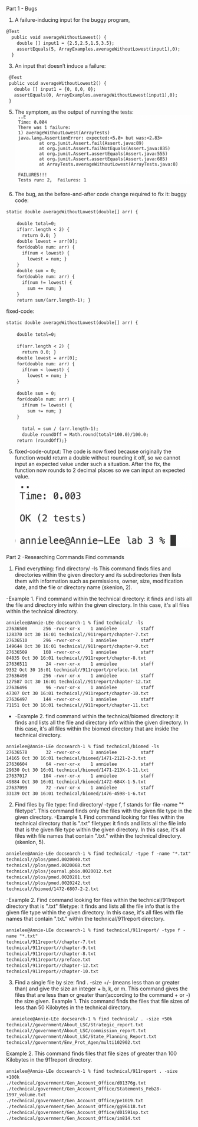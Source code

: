 Part 1 - Bugs
1. A failure-inducing input for the buggy program,
```
@Test
  public void averageWithoutLowest() {
    double [] input1 = {2.5,2.5,1.5,3.5};
    assertEquals(5, ArrayExamples.averageWithoutLowest(input1),0);
  }
```
3. An input that doesn’t induce a failure:
 ```
  @Test
  public void averageWithoutLowest2() {
    double [] input1 = {0, 0,0, 0};
    assertEquals(0, ArrayExamples.averageWithoutLowest(input1),0);
  }
```

5.  The symptom, as the output of running the tests: ![Image](symptom.png)

6. The bug, as the before-and-after code change required to fix it:
 buggy code:
```
static double averageWithoutLowest(double[] arr) {

    double total=0;
    if(arr.length < 2) { 
      return 0.0; }
    double lowest = arr[0];
    for(double num: arr) {
      if(num < lowest) { 
        lowest = num; }
    }
    double sum = 0;
    for(double num: arr) {
      if(num != lowest) { 
        sum += num; }
    }
    return sum/(arr.length-1); }
  ```
fixed-code:
```
static double averageWithoutLowest(double[] arr) {
  
    double total=0;
    
    if(arr.length < 2) { 
      return 0.0; }
    double lowest = arr[0];
    for(double num: arr) {
      if(num < lowest) { 
        lowest = num; }
    }
    
    double sum = 0;
    for(double num: arr) {
      if(num != lowest) { 
        sum += num; }
    }
    
      total = sum / (arr.length-1);
      double roundOff = Math.round(total*100.0)/100.0;
    return (roundOff);}
  ```
5. fixed-code-output:
The code is now fixed because originally the function would return a double without rounding it off, so we cannot input an expected value under such a situation. After the fix, the function now rounds to 2 decimal places so we can input an expected value.
 ![Image](fixedoutput.png)

Part 2 -Researching Commands
Find commands
1. Find everything: find  directory/ -ls 
This command finds files and directories within the given directory and its subdirectories then lists them with information such as permissions, owner, size, modification date, and the file or directory name (skenlon, 2).

-Example 1. Find command within the technical directory: it finds and lists all the file and directory info within the given directory. In this case, it's all files within the technical directory. 
```
annielee@Annie-LEe docsearch-1 % find technical/ -ls
27636508      256 -rwxr-xr-x    1 annielee         staff              128370 Oct 30 16:01 technical//911report/chapter-7.txt
27636510      296 -rwxr-xr-x    1 annielee         staff              149644 Oct 30 16:01 technical//911report/chapter-9.txt
27636509      168 -rwxr-xr-x    1 annielee         staff               84835 Oct 30 16:01 technical//911report/chapter-8.txt
27636511       24 -rwxr-xr-x    1 annielee         staff                9332 Oct 30 16:01 technical//911report/preface.txt
27636498      256 -rwxr-xr-x    1 annielee         staff              127587 Oct 30 16:01 technical//911report/chapter-12.txt
27636496       96 -rwxr-xr-x    1 annielee         staff               47307 Oct 30 16:01 technical//911report/chapter-10.txt
27636497      144 -rwxr-xr-x    1 annielee         staff               71151 Oct 30 16:01 technical//911report/chapter-11.txt
```
- -Example 2. find command within the technical/biomed directory: it finds and lists all the file and directory info within the given directory. In this case, it's all files within the biomed directory that are inside the technical directory.
  
```
annielee@Annie-LEe docsearch-1 % find technical/biomed -ls
27636578       32 -rwxr-xr-x    1 annielee         staff               14165 Oct 30 16:01 technical/biomed/1471-2121-2-3.txt
27636604       64 -rwxr-xr-x    1 annielee         staff               29630 Oct 30 16:01 technical/biomed/1471-213X-1-11.txt
27637017      104 -rwxr-xr-x    1 annielee         staff               49884 Oct 30 16:01 technical/biomed/1472-684X-1-5.txt
27637099       72 -rwxr-xr-x    1 annielee         staff               33139 Oct 30 16:01 technical/biomed/1476-4598-1-6.txt
```

 2. Find files by file type: find directory/ -type f, f stands for file  -name "* filetype".
    This command finds only the files with the given file type in the given directory.
-Example 1. Find command looking for files within the technical directory that is ".txt" filetype: it finds and lists all the file info that is the given file type within the given directory. In this case, it's all files with file names that contain ".txt." within the technical directory. (skenlon, 5).
```
annielee@Annie-LEe docsearch-1 % find technical/ -type f -name "*.txt"
technical//plos/pmed.0020040.txt
technical//plos/pmed.0020068.txt
technical//plos/journal.pbio.0020012.txt
technical//plos/pmed.0020281.txt
technical//plos/pmed.0020242.txt
technical//biomed/1472-6807-2-2.txt
```

-Example 2. Find command looking for files within the technical/911report directory that is ".txt" filetype: it finds and lists all the file info that is the given file type within the given directory. In this case, it's all files with file names that contain ".txt." within the technical/911report directory.
```
annielee@Annie-LEe docsearch-1 % find technical/911report/ -type f -name "*.txt"
technical/911report//chapter-7.txt
technical/911report//chapter-9.txt
technical/911report//chapter-8.txt
technical/911report//preface.txt
technical/911report//chapter-12.txt
technical/911report//chapter-10.txt
```

3.  Find a single file by size: find . -size +/- (means less than or greater than) and give the size an integer + b, k, or m.
   This command gives the files that are less than or greater than(according to the command + or -) the size given.
   Example 1. This command finds the files that file sizes of less than 50 Kilobytes in the technical directory.
```
  annielee@Annie-LEe docsearch-1 % find technical/ . -size +50k
technical//government/About_LSC/Strategic_report.txt
technical//government/About_LSC/commission_report.txt
technical//government/About_LSC/State_Planning_Report.txt
technical//government/Env_Prot_Agen/multi102902.txt
```
 Example 2. This command finds files that file sizes of greater than 100 Kilobytes in the 911report directory.
 ```
annielee@Annie-LEe docsearch-1 % find technical/911report . -size +100k
./technical/government/Gen_Account_Office/d01376g.txt
./technical/government/Gen_Account_Office/Statements_Feb28-1997_volume.txt
./technical/government/Gen_Account_Office/pe1019.txt
./technical/government/Gen_Account_Office/gg96118.txt
./technical/government/Gen_Account_Office/d01591sp.txt
./technical/government/Gen_Account_Office/im814.txt
```


